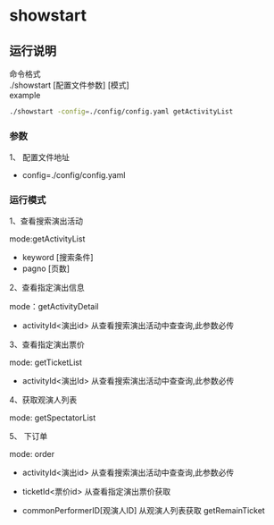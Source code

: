 # showstart

## 运行说明  

命令格式  
./showstart  [配置文件参数] [模式]  
example
```bash
./showstart -config=./config/config.yaml getActivityList
```
### 参数

1、 配置文件地址

- config=./config/config.yaml

### 运行模式

1、查看搜索演出活动

mode:getActivityList

- keyword [搜索条件]
- pagno [页数]


2、查看指定演出信息  

mode：getActivityDetail

- activityId<演出id> 从查看搜索演出活动中查查询,此参数必传


3、查看指定演出票价  

mode: getTicketList  

- activityId<演出Id> 从查看搜索演出活动中查查询,此参数必传

4、获取观演人列表  

mode: getSpectatorList

5、 下订单  

mode: order

- activityId<演出id> 从查看搜索演出活动中查查询,此参数必传

- ticketId<票价id> 从查看指定演出票价获取

- commonPerformerID[观演人ID] 从观演人列表获取
  getRemainTicket